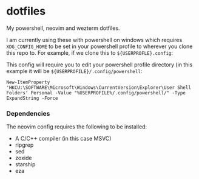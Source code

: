 # dotfiles
My powershell, neovim and wezterm dotfiles.

I am currently using these with powershell on windows which requires `XDG_CONFIG_HOME` 
to be set in your powershell profile to wherever you clone this repo to. For example, if we
clone this to `${USERPROFLE}.config`:

This config will require you to edit your powershell profile directory (in this example it will be `${USERPROFILE}/.config/powershell`:
```pwsh
New-ItemProperty 'HKCU:\SOFTWARE\Microsoft\Windows\CurrentVersion\Explorer\User Shell Folders' Personal -Value "%USERPROFILE%/.config/powershell/" -Type ExpandString -Force
```
### Dependencies
The neovim config requires the following to be installed:
- A C/C++ compiler (in this case MSVC)
- ripgrep
- sed
- zoxide
- starship
- eza

